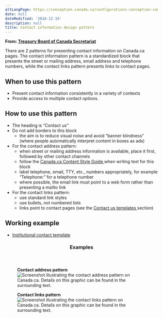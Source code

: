 ```yaml
---
altLangPage: https://conception.canada.ca/configurations-conception-communes/coordonnees.html
date: null
dateModified: '2018-12-19'
description: null
title: Contact information design pattern
---
```



<div>
 <p class="gc-byline">
  <strong>
   From:
   <a href="https://www.canada.ca/en/treasury-board-secretariat.html">
    Treasury Board of Canada Secretariat
   </a>
  </strong>
 </p>
 <section>
  <p>
   There  are 2 patterns for presenting contact information on Canada.ca pages. The contact information pattern is a standardized block that presents the street or mailing address, email address and telephone numbers, while the contact links pattern presents links to contact pages.
  </p>
  <section>
   <h2>
    When to use this pattern
   </h2>
   <ul>
    <li>
     Present contact information consistently in a variety of contexts
    </li>
    <li>
     Provide access to multiple contact options.
    </li>
   </ul>
  </section>
  <section>
   <h2>
    How to use this pattern
   </h2>
   <ul>
    <li>
     The heading is “Contact us”
    </li>
    <li>
     Do not add borders to this block
     <ul>
      <li>
       the aim is to reduce visual noise and avoid “banner blindness” (where people automatically interpret content in boxes as ads)
      </li>
     </ul>
    </li>
    <li>
     For the contact address pattern:
     <ul>
      <li>
       when street or mailing address information is available, place it first, followed by other contact channels
      </li>
      <li>
       follow the
       <a href="https://www.canada.ca/en/treasury-board-secretariat/services/government-communications/canada-content-style-guide.html">
        Canada.ca Content Style Guide
       </a>
       when writing text for this block
      </li>
      <li>
       label telephone, email, TTY, etc., numbers appropriately, for example “Telephone:” for a telephone number
      </li>
      <li>
       where possible, the email link must point to a web form rather than presenting a mailto link
      </li>
     </ul>
    </li>
    <li>
     For the contact links pattern:
     <ul>
      <li>
       use standard link styles
      </li>
      <li>
       use bullets, not numbered lists
      </li>
      <li>
       links point to contact pages (see the
       <a href="../recommended-templates/contact-us-pages.html">
        Contact us templates
       </a>
       section)
      </li>
     </ul>
    </li>
   </ul>
  </section>
  <section>
   <h2>
    Working example
   </h2>
   <ul>
    <li>
     <a href="http://wet-boew.github.io/themes-dist/GCWeb/institution-contact-en.html">
      Institutional contact template
     </a>
    </li>
   </ul>
  </section>
  <section class="panel panel-primary">
   <header class="panel-heading">
    <h3 class="panel-title">
     Examples
    </h3>
   </header>
   <div class="panel-body">
    <div class="row">
     <div class="col-sm-6">
      <figure class="mrgn-bttm-sm">
       <figcaption class="text-center">
        <b>
         Contact address pattern
        </b>
       </figcaption>
       <img alt="Screenshot illustrating the contact address pattern on Canada.ca. Details on this graphic can be found in the surrounding text." class="img-responsive center-block" src="https://www.canada.ca/content/dam/tbs-sct/images/government-communications/canada-content-style-guide/contact-address-pattern-eng.jpg"/>
      </figure>
     </div>
     <div class="col-sm-6">
      <figure class="mrgn-bttm-sm">
       <figcaption class="text-center">
        <b>
         Contact links pattern
        </b>
       </figcaption>
       <img alt="Screenshot illustrating the contact links pattern on Canada.ca. Details on this graphic can be found in the surrounding text." class="img-responsive center-block" src="https://www.canada.ca/content/dam/tbs-sct/images/government-communications/canada-content-style-guide/contact-links-pattern-eng.jpg"/>
      </figure>
     </div>
    </div>
   </div>
  </section>
 </section>
</div>





